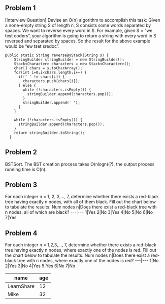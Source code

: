 ## Problem 1
[Interview Question] Devise an O(n) algorithm to accomplish this task:
Given a none-empty string S of length n, S consists some words separated by spaces. We want to reverse every word in S.
For example, given S = “we test coders”, your algorithm is going to return a string with every word in S reversed and separated by spaces. So the result for the above example would be “ew tset sredoc”.

    public static String reverseByStack(String s) {
        StringBuilder stringBuilder = new StringBuilder();
        Stack<Character> characters = new Stack<Character>();
        char[] chars = s.toCharArray();
        for(int i=0;i<chars.length;i++) {
          if(' ' != chars[i]) {
            characters.push(chars[i]);
          } else {
            while (!characters.isEmpty()) {
              stringBuilder.append(characters.pop());
            }
            stringBuilder.append(' ');
          }
        }

        while (!characters.isEmpty()) {
          stringBuilder.append(characters.pop());
        }
        return stringBuilder.toString();
      }

## Problem 2
BSTSort. The BST creation process takes O(nlogn)(?), the output process running time is O(n).

## Problem 3
For each integer n = 1, 2, 3,..., 7, determine whether there exists a red-black tree having exactly n nodes, with all of them black. Fill out the chart below to tabulate the results:
Num nodes n|Does there exist a red-black tree with n nodes, all of which are black?
---|---
1|Yes
2|No
3|Yes
4|No
5|No
6|No
7|Yes

## Problem 4
For each integer n = 1,2,3,..., 7, determine whether there exists a red-black tree having exactly n nodes, where exactly one of the nodes is red. Fill out the chart below to tabulate the results:
Num nodes n|Does there exist a red-black tree with n nodes, where exactly one of the nodes is red?
---|---
1|No
2|Yes
3|No
4|Yes
5|Yes
6|No
7|No

name | age
---- | ---
LearnShare | 12
Mike |  32

